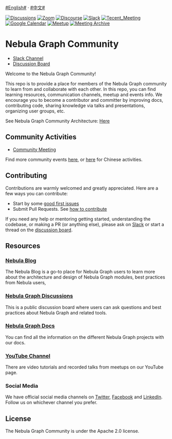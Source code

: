 [#English#](https://github.com/vesoft-inc/nebula-community) · [#中文#](https://github.com/vesoft-inc/nebula-community/tree/master/zh-Hans) 

[![Discussions](https://img.shields.io/badge/GitHub_Discussion-000000?style=for-the-badge&logo=github&logoColor=white)](https://github.com/vesoft-inc/nebula/discussions) [![Zoom](https://img.shields.io/badge/Zoom-2D8CFF?style=for-the-badge&logo=zoom&logoColor=white)](https://us02web.zoom.us/meeting/register/tZ0rcuypqDMvGdLuIm4VprTlx96wrEf062SH) [![Discourse](https://img.shields.io/badge/中文论坛-4285F4?style=for-the-badge&logo=discourse&logoColor=white)](https://discuss.nebula-graph.com.cn/) [![Slack](https://img.shields.io/badge/Slack-9F2B68?style=for-the-badge&logo=slack&logoColor=white)](https://nebula-graph.io/join-slack) [![Tecent_Meeting](https://img.shields.io/badge/腾讯会议-2D8CFF?style=for-the-badge&logo=googlemeet&logoColor=white)](https://meeting.tencent.com/dm/F8NX1aRZ8PQv) [![Google Calendar](https://img.shields.io/badge/Calander-4285F4?style=for-the-badge&logo=google&logoColor=white)](https://calendar.google.com/calendar/u/0?cid=Z29mbGttamM3ZTVlZ2hpazI2cmNlNXVnZThAZ3JvdXAuY2FsZW5kYXIuZ29vZ2xlLmNvbQ) [![Meetup](https://img.shields.io/badge/Meetup-FF0000?style=for-the-badge&logo=meetup&logoColor=white)](https://www.meetup.com/nebulagraph/events/287180186?utm_medium=referral&utm_campaign=share-btn_savedevents_share_modal&utm_source=link) [![Meeting Archive](https://img.shields.io/badge/Community_wiki-808080?style=for-the-badge&logo=readthedocs&logoColor=white)](https://github.com/vesoft-inc/nebula-community/wiki)

# Nebula Graph Community

- [Slack Channel](https://join.slack.com/t/nebulagraph/shared_invite/zt-7ybejuqa-NCZBroh~PCh66d9kOQj45g)
- [Discussion Board](https://github.com/vesoft-inc/nebula/discussions)

Welcome to the Nebula Graph Community!

This repo is to provide a place for members of the Nebula Graph community to learn from and collaborate with each other. In this repo, you can find learning resources, communication channels, meetup and events info. We encourage you to become a contributor and committer by improving docs, contributing code, sharing knowledge via talks and presentations, organizing user groups, etc.

See Nebula Graph Community Architecture: [Here](https://github.com/vesoft-inc/nebula-community/blob/master/nebula-community-architecture)

## Community Activities

- [Community Meeting](https://github.com/vesoft-inc/nebula-community/wiki)

Find more community events [here](https://nebula-graph.io/activity/), or [here](https://nebula-graph.com.cn/activity/) for Chinese activities.

## Contributing

Contributions are warmly welcomed and greatly appreciated. Here are a few ways you can contribute:

- Start by some [good first issues](https://github.com/vesoft-inc/nebula/issues?q=is%3Aissue+is%3Aopen+label%3A%22good+first+issue%22)
- Submit Pull Requests. See [how to contribute](https://github.com/vesoft-inc/nebula-community/blob/master/Contributors/how-to-contribute.md)

If you need any help or mentoring getting started, understanding the codebase, or making a PR (or anything else), please ask on [Slack](https://join.slack.com/t/nebulagraph/shared_invite/zt-7ybejuqa-NCZBroh~PCh66d9kOQj45g) or start a thread on the [discussion board](https://github.com/vesoft-inc/nebula/discussions).

## Resources

### [Nebula Blog](https://nebula-graph.io/posts)
The Nebula Blog is a go-to place for Nebula Graph users to learn more about the architecture and design of Nebula Graph modules, best practices from Nebula users, 

### [Nebula Graph Discussions](https://github.com/vesoft-inc/nebula/discussions)

This is a public discussion board where users can ask questions and best practices about Nebula Graph and related tools.

### [Nebula Graph Docs](https://docs.nebula-graph.io/)

You can find all the information on the different Nebula Graph projects with our docs.

### [YouTube Channel](https://www.youtube.com/channel/UC73V8q795eSEMxDX4Pvdwmw)

There are video tutorials and recorded talks from meetups on our YouTube page.

### Social Media

We have official social media channels on [Twitter](https://twitter.com/NebulaGraph), [Facebook](https://www.facebook.com/NebulaGraph/) and [LinkedIn](https://www.linkedin.com/company/30897126). Follow us on whichever channel you prefer.

## License

The Nebula Graph Community is under the Apache 2.0 license. 
